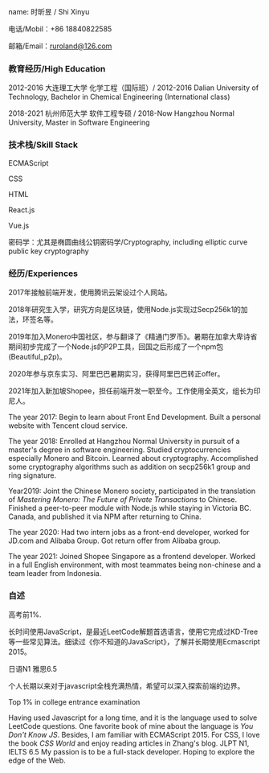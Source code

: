 name: 时昕昱 / Shi Xinyu

电话/Mobil：+86 18840822585

邮箱/Email：ruroland@126.com

### 教育经历/High Education

2012-2016 大连理工大学 化学工程（国际班）/ 2012-2016 Dalian University of Technology,  Bachelor in Chemical Engineering (International class)

2018-2021 杭州师范大学 软件工程专硕 / 2018-Now Hangzhou Normal University,  Master in Software Engineering

### 技术栈/Skill Stack

ECMAScript

CSS

HTML

React.js

Vue.js

密码学：尤其是椭圆曲线公钥密码学/Cryptography, including elliptic curve public key cryptography

### 经历/Experiences

2017年接触前端开发，使用腾讯云架设过个人网站。

2018年研究生入学，研究方向是区块链，使用Node.js实现过Secp256k1的加法，环签名等。

2019年加入Monero中国社区，参与翻译了《精通门罗币》。暑期在加拿大卑诗省期间初步完成了一个Node.js的P2P工具，回国之后形成了一个npm包(Beautiful_p2p)。

2020年参与京东实习、阿里巴巴暑期实习，获得阿里巴巴转正offer。

2021年加入新加坡Shopee，担任前端开发一职至今。工作使用全英文，组长为印尼人。

The year 2017: Begin to learn about Front End Development. Built a personal website with Tencent cloud service.

The year 2018: Enrolled at Hangzhou Normal University in pursuit of a master's degree in software engineering. Studied cryptocurrencies especially Monero and Bitcoin. Learned about cryptography. Accomplished some cryptography algorithms such as addition on secp256k1 group and ring signature.

Year2019: Joint the Chinese Monero society, participated in the translation of *Mastering Monero: The Future of Private Transactions* to Chinese. Finished a peer-to-peer module with Node.js while staying in Victoria BC. Canada, and published it via NPM after returning to China.

The year 2020: Had two intern jobs as a front-end developer, worked for JD.com and Alibaba Group. Got return offer from Alibaba group.

The year 2021: Joined Shopee Singapore as a frontend developer. Worked in a full English environment, with most teammates being non-chinese and a team leader from Indonesia.


### 自述

高考前1%.

长时间使用JavaScript，是最近LeetCode解题首选语言，使用它完成过KD-Tree等一些常见算法。细读过《你不知道的JavaScript》，了解并长期使用Ecmascript 2015。

日语N1 雅思6.5

个人长期以来对于javascript全栈充满热情，希望可以深入探索前端的边界。

Top 1% in college entrance examination

Having used Javascript for a long time, and it is the language used to solve LeetCode questions.  One favorite book of mine about the language is *You Don't Know JS*. Besides, I am familiar with ECMAScript 2015.
For CSS, I love the book *CSS World* and enjoy reading articles in Zhang's blog. 
JLPT N1, IELTS 6.5
My passion is to be a full-stack developer. Hoping to explore the edge of the Web.
